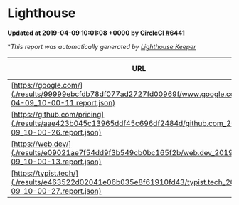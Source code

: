 
# Lighthouse

**Updated at 2019-04-09 10:01:08 +0000 by [CircleCI #6441](https://circleci.com/gh/ItinerisLtd/lighthouse-keeper-example/6441)**

**This report was automatically generated by [Lighthouse Keeper](https://github.com/itinerisltd/lighthouse-keeper)*

| URL | Performance | Accessibility | Best Practices | SEO | PWA | Updated At |
| --- | --- | --- | --- | --- | --- | --- |
| [https://google.com/](./results/99999ebcfdb78df077ad2727fd00969f/www.google.com_2019-04-09_10-00-11.report.json) | 0.96 | 0.71 | 0.93 | 0.82 | 0.58 | 2019-04-09T10:00:11.897Z |
| [https://github.com/pricing](./results/aae423b045c13965ddf45c696df2484d/github.com_2019-04-09_10-00-26.report.json) | 0.88 | 0.89 | 0.93 | 0.9 | 0.58 | 2019-04-09T10:00:26.702Z |
| [https://web.dev/](./results/e09021ae7f54dd9f3b549cb0bc165f2b/web.dev_2019-04-09_10-00-13.report.json) | 0.96 | 0.93 | 1 | 0.96 | 1 | 2019-04-09T10:00:13.319Z |
| [https://typist.tech/](./results/e463522d02041e06b035e8f61910fd43/typist.tech_2019-04-09_10-00-27.report.json) | 1 |  |  |  |  | 2019-04-09T10:00:27.732Z |
